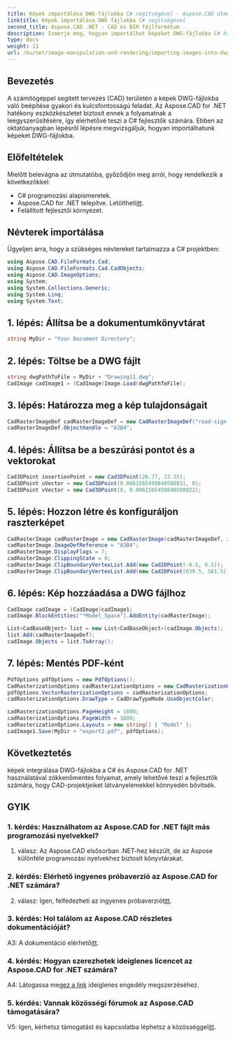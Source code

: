 ```yaml
---
title: Képek importálása DWG-fájlokba C# segítségével - Aspose.CAD útmutató
linktitle: Képek importálása DWG fájlokba C# segítségével
second_title: Aspose.CAD .NET - CAD és BIM fájlformátum
description: Ismerje meg, hogyan importálhat képeket DWG-fájlokba C# használatával az Aspose.CAD for .NET segítségével. Kövesse lépésenkénti útmutatónkat a zökkenőmentes integráció érdekében.
type: docs
weight: 11
url: /hu/net/image-manipulation-and-rendering/importing-images-into-dwg/
---
```

## Bevezetés

A számítógéppel segített tervezés (CAD) területén a képek DWG-fájlokba való beépítése gyakori és kulcsfontosságú feladat. Az Aspose.CAD for .NET hatékony eszközkészletet biztosít ennek a folyamatnak a leegyszerűsítésére, így elérhetővé teszi a C# fejlesztők számára. Ebben az oktatóanyagban lépésről lépésre megvizsgáljuk, hogyan importálhatunk képeket DWG-fájlokba.

## Előfeltételek

Mielőtt belevágna az útmutatóba, győződjön meg arról, hogy rendelkezik a következőkkel:

- C# programozási alapismeretek.
-  Aspose.CAD for .NET telepítve. Letöltheti[itt](https://releases.aspose.com/cad/net/).
- Felállított fejlesztői környezet.

## Névterek importálása

Ügyeljen arra, hogy a szükséges névtereket tartalmazza a C# projektben:

```csharp
using Aspose.CAD.FileFormats.Cad;
using Aspose.CAD.FileFormats.Cad.CadObjects;
using Aspose.CAD.ImageOptions;
using System;
using System.Collections.Generic;
using System.Linq;
using System.Text;
```

## 1. lépés: Állítsa be a dokumentumkönyvtárat

```csharp
string MyDir = "Your Document Directory";
```

## 2. lépés: Töltse be a DWG fájlt

```csharp
string dwgPathToFile = MyDir + "Drawing11.dwg";
CadImage cadImage1 = (CadImage)Image.Load(dwgPathToFile);
```

## 3. lépés: Határozza meg a kép tulajdonságait

```csharp
CadRasterImageDef cadRasterImageDef = new CadRasterImageDef("road-sign-custom.png", 640, 562);
cadRasterImageDef.ObjectHandle = "A3B4";
```

## 4. lépés: Állítsa be a beszúrási pontot és a vektorokat

```csharp
Cad3DPoint insertionPoint = new Cad3DPoint(26.77, 22.35);
Cad3DPoint uVector = new Cad3DPoint(0.0061565450840500831, 0);
Cad3DPoint vVector = new Cad3DPoint(0, 0.0061565450840500822);
```

## 5. lépés: Hozzon létre és konfiguráljon raszterképet

```csharp
CadRasterImage cadRasterImage = new CadRasterImage(cadRasterImageDef, insertionPoint, uVector, vVector);
cadRasterImage.ImageDefReference = "A3B4";
cadRasterImage.DisplayFlags = 7;
cadRasterImage.ClippingState = 0;
cadRasterImage.ClipBoundaryVertexList.Add(new Cad2DPoint(-0.5, 0.5));
cadRasterImage.ClipBoundaryVertexList.Add(new Cad2DPoint(639.5, 561.5));
```

## 6. lépés: Kép hozzáadása a DWG fájlhoz

```csharp
CadImage cadImage = (CadImage)cadImage1;
cadImage.BlockEntities["*Model_Space"].AddEntity(cadRasterImage);

List<CadBaseObject> list = new List<CadBaseObject>(cadImage.Objects);
list.Add(cadRasterImageDef);
cadImage.Objects = list.ToArray();
```

## 7. lépés: Mentés PDF-ként

```csharp
PdfOptions pdfOptions = new PdfOptions();
CadRasterizationOptions cadRasterizationOptions = new CadRasterizationOptions();
pdfOptions.VectorRasterizationOptions = cadRasterizationOptions;
cadRasterizationOptions.DrawType = CadDrawTypeMode.UseObjectColor;

cadRasterizationOptions.PageHeight = 1600;
cadRasterizationOptions.PageWidth = 1600;
cadRasterizationOptions.Layouts = new string[] { "Model" };
cadImage1.Save(MyDir + "export2.pdf", pdfOptions);
```

## Következtetés

képek integrálása DWG-fájlokba a C# és Aspose.CAD for .NET használatával zökkenőmentes folyamat, amely lehetővé teszi a fejlesztők számára, hogy CAD-projektjeiket látványelemekkel könnyedén bővítsék.

## GYIK

### 1. kérdés: Használhatom az Aspose.CAD for .NET fájlt más programozási nyelvekkel?

1. válasz: Az Aspose.CAD elsősorban .NET-hez készült, de az Aspose különféle programozási nyelvekhez biztosít könyvtárakat.

### 2. kérdés: Elérhető ingyenes próbaverzió az Aspose.CAD for .NET számára?

 2. válasz: Igen, felfedezheti az ingyenes próbaverziót[itt](https://releases.aspose.com/).

### 3. kérdés: Hol találom az Aspose.CAD részletes dokumentációját?

 A3: A dokumentáció elérhető[itt](https://reference.aspose.com/cad/net/).

### 4. kérdés: Hogyan szerezhetek ideiglenes licencet az Aspose.CAD for .NET számára?

 A4: Látogassa meg[ez a link](https://purchase.aspose.com/temporary-license/) ideiglenes engedély megszerzéséhez.

### 5. kérdés: Vannak közösségi fórumok az Aspose.CAD támogatására?

 V5: Igen, kérhetsz támogatást és kapcsolatba léphetsz a közösséggel[itt](https://forum.aspose.com/c/cad/19).